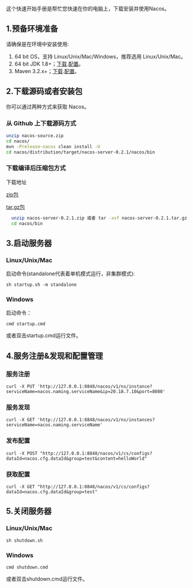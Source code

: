这个快速开始手册是帮忙您快速在你的电脑上，下载安装并使用Nacos。

## 1.预备环境准备
请确保是在环境中安装使用:

1. 64 bit OS，支持 Linux/Unix/Mac/Windows，推荐选用 Linux/Unix/Mac。
2. 64 bit JDK 1.8+；[下载](http://www.oracle.com/technetwork/java/javase/downloads/jdk8-downloads-2133151.html).[配置](https://docs.oracle.com/cd/E19182-01/820-7851/inst_cli_jdk_javahome_t/)。
3. Maven 3.2.x+；[下载](https://maven.apache.org/download.cgi).[配置](https://maven.apache.org/settings.html)。

## 2.下载源码或者安装包
你可以通过两种方式来获取 Nacos。

### 从 Github 上下载源码方式

```bash
unzip nacos-source.zip
cd nacos/
mvn -Prelease-nacos clean install -U  
cd nacos/distribution/target/nacos-server-0.2.1/nacos/bin
```
  
### 下载编译后压缩包方式
下载地址 

[zip包](https://github.com/alibaba/nacos/releases/download/0.2.1/nacos-server-0.2.1.zip)

[tar.gz包](https://github.com/alibaba/nacos/releases/download/0.2.1/nacos-server-0.2.1.tar.gz)


```bash
  unzip nacos-server-0.2.1.zip 或者 tar -xvf nacos-server-0.2.1.tar.gz
  cd nacos/bin
```  

## 3.启动服务器
### Linux/Unix/Mac 
启动命令(standalone代表着单机模式运行，非集群模式):

`sh startup.sh -m standalone`

### Windows
启动命令：

`cmd startup.cmd`

或者双击startup.cmd运行文件。

## 4.服务注册&发现和配置管理
### 服务注册

`curl -X PUT 'http://127.0.0.1:8848/nacos/v1/ns/instance?serviceName=nacos.naming.serviceName&ip=20.18.7.10&port=8080'`

### 服务发现

`curl -X GET 'http://127.0.0.1:8848/nacos/v1/ns/instances?serviceName=nacos.naming.serviceName'`

### 发布配置

`curl -X POST "http://127.0.0.1:8848/nacos/v1/cs/configs?dataId=nacos.cfg.dataId&group=test&content=helloWorld"`

### 获取配置

`curl -X GET "http://127.0.0.1:8848/nacos/v1/cs/configs?dataId=nacos.cfg.dataId&group=test"`

## 5.关闭服务器
### Linux/Unix/Mac 

`sh shutdown.sh`

### Windows

`cmd shutdown.cmd`

或者双击shutdown.cmd运行文件。
